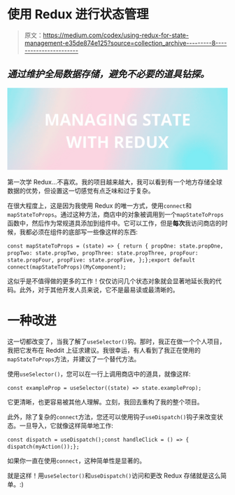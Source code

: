 # 使用 Redux 进行状态管理

> 原文：<https://medium.com/codex/using-redux-for-state-management-e35de874e125?source=collection_archive---------8----------------------->

## *通过维护全局数据存储，避免不必要的道具钻探。*

![](img/6e69c129a3f957f5fba4fab1b11f5861.png)

第一次学 Redux…不喜欢。我的项目越来越大，我可以看到有一个地方存储全球数据的优势，但设置这一切感觉有点乏味和过于复杂。

在很大程度上，这是因为我使用 Redux 的唯一方式，使用`connect`和`mapStateToProps`。通过这种方法，商店中的对象被调用到一个`mapStateToProps`函数中，然后作为常规道具添加到组件中。它可以工作，但是**每次**我访问商店的时候，我都必须在组件的底部写一些像这样的东西:

```
const mapStateToProps = (state) => { return { propOne: state.propOne, propTwo: state.propTwo, propThree: state.propThree, propFour: state.propFour, propFive: state.propFive, };};export default connect(mapStateToProps)(MyComponent);
```

这似乎是不值得做的更多的工作！仅仅访问几个状态对象就会显著地延长我的代码。此外，对于其他开发人员来说，它不是最易读或最清晰的。

# 一种改进

这一切都改变了，当我了解了`useSelector()`钩。那时，我正在做一个个人项目，我把它发布在 Reddit 上征求建议。我很幸运，有人看到了我正在使用的`mapStateToProps`方法，并建议了一个替代方法。

使用`useSelector()`，您可以在一行上调用商店中的道具，就像这样:

```
const exampleProp = useSelector((state) => state.exampleProp);
```

它更清晰，也更容易被其他人理解。立刻，我回去重构了我的整个项目。

此外，除了复杂的`connect`方法，您还可以使用钩子`useDispatch()`钩子来改变状态。一旦导入，它就像这样简单地工作:

```
const dispatch = useDispatch();const handleClick = () => { dispatch(myAction());};
```

如果你一直在使用`connect`，这种简单性是显著的。

就是这样！用`useSelector()`和`useDispatch()`访问和更改 Redux 存储就是这么简单。:)